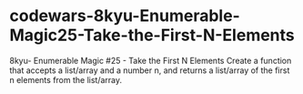 # codewars-8kyu-Enumerable-Magic25-Take-the-First-N-Elements
8kyu- Enumerable Magic #25 - Take the First N Elements   Create a function that accepts a list/array and a number n, and returns a list/array of the first n elements from the list/array.
